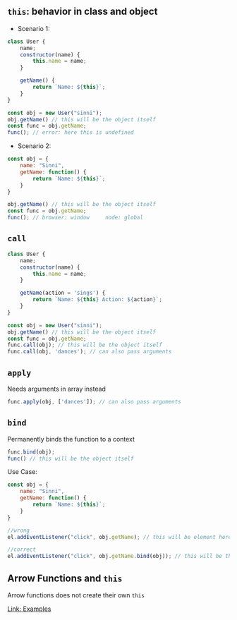 ## `this`: behavior in class and object
 
- Scenario 1:
```js
class User {
    name;
    constructor(name) {
        this.name = name;
    }

    getName() {
        return `Name: ${this}`;
    }
}

const obj = new User("sinni");
obj.getName() // this will be the object itself
const func = obj.getName;
func(); // error: here this is undefined
```

- Scenario 2:
```js
const obj = {
    name: "Sinni",
    getName: function() {
        return `Name: ${this}`;
    }
}

obj.getName() // this will be the object itself
const func = obj.getName;
func(); // browser: window     node: global
```

## `call`
```js
class User {
    name;
    constructor(name) {
        this.name = name;
    }

    getName(action = 'sings') {
        return `Name: ${this} Action: ${action}`;
    }
}

const obj = new User("sinni");
obj.getName() // this will be the object itself
const func = obj.getName;
func.call(obj); // this will be the object itself
func.call(obj, 'dances'); // can also pass arguments
```

## `apply`
Needs arguments in array instead
```js
func.apply(obj, ['dances']); // can also pass arguments
``` 


## `bind`
Permanently binds the function to a context
```js
func.bind(obj);
func() // this will be the object itself
``` 

Use Case: 
```js
const obj = {
    name: "Sinni",
    getName: function() {
        return `Name: ${this}`;
    }
}

//wrong
el.addEventListener("click", obj.getName); // this will be element here e.g. button

//correct
el.addEventListener("click", obj.getName.bind(obj)); // this will be the object here
```

## Arrow Functions and `this`
Arrow functions does not create their own `this`

[Link: Examples](../courses\javascript-pro-mastering-advanced-concepts-and-techniques-by-colt-steele\section-3-new-features-in-js\this-with-arrow-functions.js)